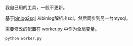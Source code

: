 我自己用的工具，一般不更新。

基于[binlog2sql](https://github.com/danfengcao/binlog2sql) 从binlog解析出sql，然后同步到另一台mysql。

需要修改的配置在 worker.py 中作为全局变量。

```python
python worker.py
```